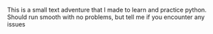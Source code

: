 This is a small text adventure that I made to learn and practice python.
Should run smooth with no problems, but tell me if you encounter any issues
